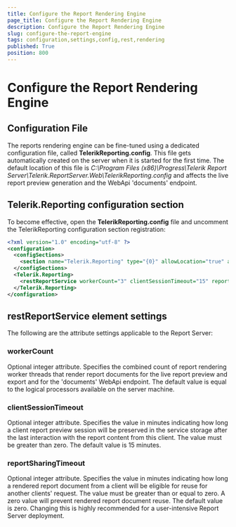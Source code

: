 ```yaml
---
title: Configure the Report Rendering Engine
page_title: Configure the Report Rendering Engine
description: Configure the Report Rendering Engine
slug: configure-the-report-engine
tags: configuration,settings,config,rest,rendering
published: True
position: 800
---
```


# Configure the Report Rendering Engine

## Configuration File

The reports rendering engine can be fine-tuned using a dedicated configuration file, called **TelerikReporting.config**.
This file gets automatically created on the server when it is started for the first time. The default location of this file is
*C:\Program Files (x86)\Progress\Telerik Report Server\Telerik.ReportServer.Web\TelerikReporting.config* and affects the
live report preview generation and the WebApi 'documents' endpoint.

## Telerik.Reporting configuration section

To become effective, open the **TelerikReporting.config** file and uncomment the TelerikReporting configuration section registration:

```XML
<?xml version="1.0" encoding="utf-8" ?>
<configuration>
  <configSections>
    <section name="Telerik.Reporting" type="{0}" allowLocation="true" allowDefinition="Everywhere" />
  </configSections>
  <Telerik.Reporting>
    <restReportService workerCount="3" clientSessionTimeout="15" reportSharingTimeout="0" />
  </Telerik.Reporting>
</configuration>
```

## restReportService element settings

The following are the attribute settings applicable to the Report Server:

### workerCount 
Optional integer attribute. Specifies the combined count of report rendering worker threads that render report documents 
for the live report preview and export and for the 'documents' WebApi endpoint.
The default value is equal to the logical processors available on the server machine. 

### clientSessionTimeout 
Optional integer attribute. Specifies the value in minutes indicating how long a client report preview session 
will be preserved in the service storage after the last interaction with the report content from this client.
The value must be greater than zero. The default value is 15 minutes. 

### reportSharingTimeout
Optional integer attribute. Specifies the value in minutes indicating how long a rendered report document
from a client will be eligible for reuse for another clients' request.
The value must be greater than or equal to zero. A zero value will prevent rendered report document reuse.
The default value is zero. Changing this is highly recommended for a user-intensive Report Server deployment.

